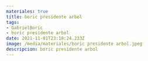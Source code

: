 ```yaml
---
materiales: true
title: boric presidente arbol
tags:
- GabrielBoric
- boric presidente arbol
date: 2021-11-01T23:18:24.233Z
image: /media/materiales/boric presidente arbol.jpeg
descripcion: boric presidente arbol
---
```

